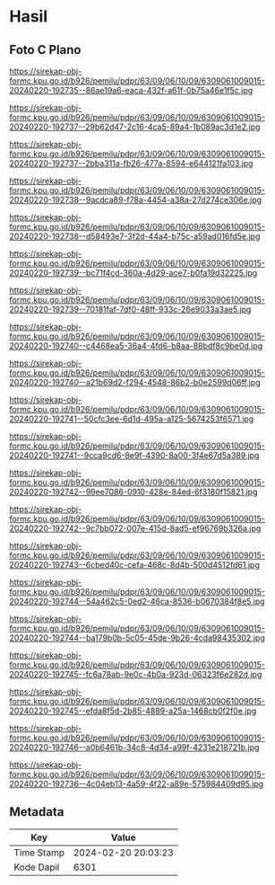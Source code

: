 # Hasil

## Foto C Plano

https://sirekap-obj-formc.kpu.go.id/b926/pemilu/pdpr/63/09/06/10/09/6309061009015-20240220-192735--86ae19a6-eaca-432f-a61f-0b75a46e1f5c.jpg

https://sirekap-obj-formc.kpu.go.id/b926/pemilu/pdpr/63/09/06/10/09/6309061009015-20240220-192737--29b62d47-2c16-4ca5-89a4-1b089ac3d1e2.jpg

https://sirekap-obj-formc.kpu.go.id/b926/pemilu/pdpr/63/09/06/10/09/6309061009015-20240220-192737--2bba311a-fb26-477a-8594-e644121fa103.jpg

https://sirekap-obj-formc.kpu.go.id/b926/pemilu/pdpr/63/09/06/10/09/6309061009015-20240220-192738--9acdca89-f78a-4454-a38a-27d274ce306e.jpg

https://sirekap-obj-formc.kpu.go.id/b926/pemilu/pdpr/63/09/06/10/09/6309061009015-20240220-192738--d58493e7-3f2d-44a4-b75c-a59ad016fd5e.jpg

https://sirekap-obj-formc.kpu.go.id/b926/pemilu/pdpr/63/09/06/10/09/6309061009015-20240220-192739--bc71f4cd-360a-4d29-ace7-b0fa19d32225.jpg

https://sirekap-obj-formc.kpu.go.id/b926/pemilu/pdpr/63/09/06/10/09/6309061009015-20240220-192739--70181faf-7df0-48ff-933c-26e9033a3ae5.jpg

https://sirekap-obj-formc.kpu.go.id/b926/pemilu/pdpr/63/09/06/10/09/6309061009015-20240220-192740--c4468ea5-36a4-4fd6-b8aa-88bdf8c9be0d.jpg

https://sirekap-obj-formc.kpu.go.id/b926/pemilu/pdpr/63/09/06/10/09/6309061009015-20240220-192740--a21b69d2-f294-4548-86b2-b0e2599d06ff.jpg

https://sirekap-obj-formc.kpu.go.id/b926/pemilu/pdpr/63/09/06/10/09/6309061009015-20240220-192741--50cfc3ee-6d1d-495a-a125-5674253f6571.jpg

https://sirekap-obj-formc.kpu.go.id/b926/pemilu/pdpr/63/09/06/10/09/6309061009015-20240220-192741--9cca9cd6-8e9f-4390-8a00-3f4e67d5a389.jpg

https://sirekap-obj-formc.kpu.go.id/b926/pemilu/pdpr/63/09/06/10/09/6309061009015-20240220-192742--99ee7086-0910-428e-84ed-6f3180f15821.jpg

https://sirekap-obj-formc.kpu.go.id/b926/pemilu/pdpr/63/09/06/10/09/6309061009015-20240220-192742--9c7bb072-007e-415d-8ad5-ef96769b326a.jpg

https://sirekap-obj-formc.kpu.go.id/b926/pemilu/pdpr/63/09/06/10/09/6309061009015-20240220-192743--6cbed40c-cefa-468c-8d4b-500d4512fd61.jpg

https://sirekap-obj-formc.kpu.go.id/b926/pemilu/pdpr/63/09/06/10/09/6309061009015-20240220-192744--54a462c5-0ed2-46ca-8536-b0670384f8e5.jpg

https://sirekap-obj-formc.kpu.go.id/b926/pemilu/pdpr/63/09/06/10/09/6309061009015-20240220-192744--ba179b0b-5c05-45de-9b26-4cda98435302.jpg

https://sirekap-obj-formc.kpu.go.id/b926/pemilu/pdpr/63/09/06/10/09/6309061009015-20240220-192745--fc6a78ab-9e0c-4b0a-923d-06323f6e282d.jpg

https://sirekap-obj-formc.kpu.go.id/b926/pemilu/pdpr/63/09/06/10/09/6309061009015-20240220-192745--efda8f5d-2b85-4889-a25a-1468cb0f2f0e.jpg

https://sirekap-obj-formc.kpu.go.id/b926/pemilu/pdpr/63/09/06/10/09/6309061009015-20240220-192746--a0b6461b-34c8-4d34-a99f-4231e218721b.jpg

https://sirekap-obj-formc.kpu.go.id/b926/pemilu/pdpr/63/09/06/10/09/6309061009015-20240220-192736--4c04eb13-4a59-4f22-a89e-575984409d95.jpg


## Metadata

| Key        | Value               |
| ---------- | ------------------- |
| Time Stamp | 2024-02-20 20:03:23 |
| Kode Dapil | 6301                |



